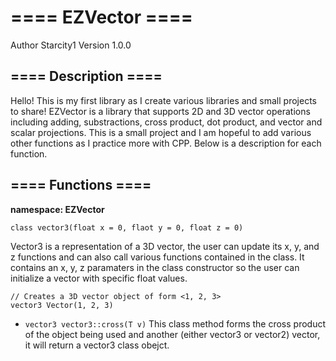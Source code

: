 # ==== EZVector ====
Author Starcity1
Version 1.0.0

## ==== Description ====
Hello! This is my first library as I create various libraries and small projects to share!
EZVector is a library that supports 2D and 3D vector operations including adding, substractions, cross product, dot product,
and vector and scalar projections. This is a small project and I am hopeful to add various other functions as I practice more with CPP. Below is a description for each function.

## ==== Functions ====
**namespace: EZVector**

`class vector3(float x = 0, flaot y = 0, float z = 0)`

Vector3 is a representation of a 3D vector, the user can update its x, y, and z functions and can also call various functions contained in the class. It contains an x, y, z paramaters in the class constructor so the user can initialize a vector with specific float values.
```
// Creates a 3D vector object of form <1, 2, 3>
vector3 Vector(1, 2, 3)
```

- `vector3 vector3::cross(T v)`
This class method forms the cross product of the object being used and another (either vector3 or vector2) vector, it will return a vector3 class obejct.
